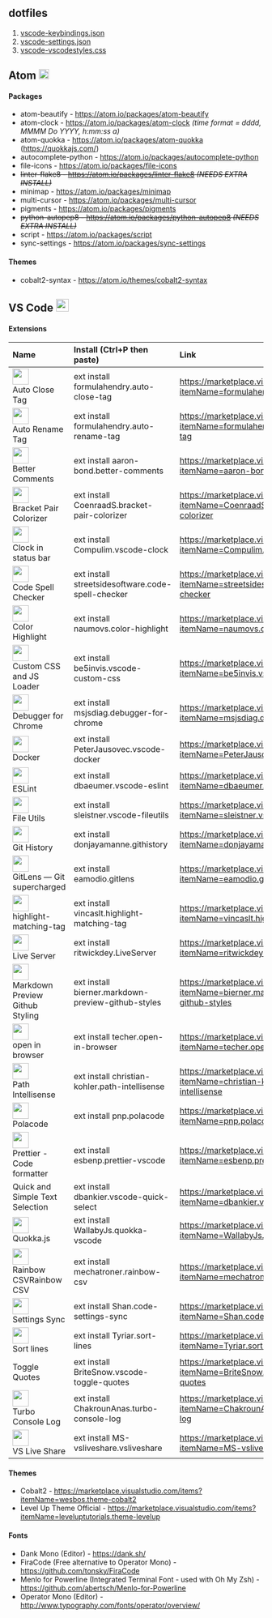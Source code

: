 ## dotfiles

1. [vscode-keybindings.json](https://github.com/nicksocha/editor-backup/blob/master/vscode-keybindings.json)
1. [vscode-settings.json](https://github.com/nicksocha/editor-backup/blob/master/vscode-settings.json)
1. [vscode-vscodestyles.css](https://github.com/nicksocha/editor-backup/blob/master/vscode-vscodestyles.css)

## Atom <img src="https://assets-cdn.github.com/images/icons/emoji/atom.png"  width="20" height="20">

<!-- Image from: https://github.com/atom/autocomplete-emojis/pull/23#issue-155490324 -->

#### Packages

- atom-beautify - https://atom.io/packages/atom-beautify
- atom-clock - https://atom.io/packages/atom-clock _(time format = dddd, MMMM Do YYYY, h:mm:ss a)_
- atom-quokka - https://atom.io/packages/atom-quokka (https://quokkajs.com/)
- autocomplete-python - https://atom.io/packages/autocomplete-python
- file-icons - https://atom.io/packages/file-icons
- ~~linter-flake8 - https://atom.io/packages/linter-flake8 _(NEEDS EXTRA INSTALL)_~~
- minimap - https://atom.io/packages/minimap
- multi-cursor - https://atom.io/packages/multi-cursor
- pigments - https://atom.io/packages/pigments
- ~~python-autopep8 - https://atom.io/packages/python-autopep8 _(NEEDS EXTRA INSTALL)_~~
- script - https://atom.io/packages/script
- sync-settings - https://atom.io/packages/sync-settings

#### Themes

- cobalt2-syntax - https://atom.io/themes/cobalt2-syntax

## VS Code <img src="https://user-images.githubusercontent.com/66894/35516274-a74fd78c-050b-11e8-9e6e-b104c06dd9bc.png"  width="25" height="25">

<!-- Image from: https://github.com/flathub/com.visualstudio.code/issues/13#issuecomment-361267684 -->

#### Extensions

| Name                                                                                                                                                                                                                   | Install (Ctrl+P then paste)                        | Link                                                                                       |
| :--------------------------------------------------------------------------------------------------------------------------------------------------------------------------------------------------------------------- | :------------------------------------------------- | :----------------------------------------------------------------------------------------- |
| <img src="https://formulahendry.gallerycdn.vsassets.io/extensions/formulahendry/auto-close-tag/0.5.6/1518852273382/Microsoft.VisualStudio.Services.Icons.Default" width="32"> <br> Auto Close Tag                      | ext install formulahendry.auto-close-tag           | https://marketplace.visualstudio.com/items?itemName=formulahendry.auto-close-tag           |
| <img src="https://formulahendry.gallerycdn.vsassets.io/extensions/formulahendry/auto-rename-tag/0.0.15/1509790377763/Microsoft.VisualStudio.Services.Icons.Default" width="32"> <br> Auto Rename Tag                   | ext install formulahendry.auto-rename-tag          | https://marketplace.visualstudio.com/items?itemName=formulahendry.auto-rename-tag          |
| <img src="https://aaron-bond.gallerycdn.vsassets.io/extensions/aaron-bond/better-comments/1.3.0/1536874978108/Microsoft.VisualStudio.Services.Icons.Default" width="32"> <br> Better Comments                          | ext install aaron-bond.better-comments             | https://marketplace.visualstudio.com/items?itemName=aaron-bond.better-comments             |
| <img src="https://coenraads.gallerycdn.vsassets.io/extensions/coenraads/bracket-pair-colorizer/1.0.60/1537012563426/Microsoft.VisualStudio.Services.Icons.Default" width="32"> <br> Bracket Pair Colorizer             | ext install CoenraadS.bracket-pair-colorizer       | https://marketplace.visualstudio.com/items?itemName=CoenraadS.bracket-pair-colorizer       |
| <img src="https://compulim.gallerycdn.vsassets.io/extensions/compulim/vscode-clock/0.0.1/1474455404566/Microsoft.VisualStudio.Services.Icons.Default" width="32"> <br> Clock in status bar                             | ext install Compulim.vscode-clock                  | https://marketplace.visualstudio.com/items?itemName=Compulim.vscode-clock                  |
| <img src="https://streetsidesoftware.gallerycdn.vsassets.io/extensions/streetsidesoftware/code-spell-checker/1.6.10/1525284241417/Microsoft.VisualStudio.Services.Icons.Default" width="32"> <br> Code Spell Checker   | ext install streetsidesoftware.code-spell-checker  | https://marketplace.visualstudio.com/items?itemName=streetsidesoftware.code-spell-checker  |
| <img src="https://naumovs.gallerycdn.vsassets.io/extensions/naumovs/color-highlight/2.3.0/1499789961213/Microsoft.VisualStudio.Services.Icons.Default" width="32"> <br> Color Highlight                                | ext install naumovs.color-highlight                | https://marketplace.visualstudio.com/items?itemName=naumovs.color-highlight                |
| <img src="https://be5invis.gallerycdn.vsassets.io/extensions/be5invis/vscode-custom-css/3.0.0/1537015799428/Microsoft.VisualStudio.Services.Icons.Default" width="32"> <br> Custom CSS and JS Loader                   | ext install be5invis.vscode-custom-css             | https://marketplace.visualstudio.com/items?itemName=be5invis.vscode-custom-css             |
| <img src="https://msjsdiag.gallerycdn.vsassets.io/extensions/msjsdiag/debugger-for-chrome/4.10.1/1536726054456/Microsoft.VisualStudio.Services.Icons.Default" width="32"> <br> Debugger for Chrome                     | ext install msjsdiag.debugger-for-chrome           | https://marketplace.visualstudio.com/items?itemName=msjsdiag.debugger-for-chrome           |
| <img src="https://peterjausovec.gallerycdn.vsassets.io/extensions/peterjausovec/vscode-docker/0.2.0/1536265588965/Microsoft.VisualStudio.Services.Icons.Default" width="32"> <br> Docker                               | ext install PeterJausovec.vscode-docker            | https://marketplace.visualstudio.com/items?itemName=PeterJausovec.vscode-docker            |
| <img src="https://dbaeumer.gallerycdn.vsassets.io/extensions/dbaeumer/vscode-eslint/1.6.0/1536661436008/Microsoft.VisualStudio.Services.Icons.Default" width="32"> <br> ESLint                                         | ext install dbaeumer.vscode-eslint                 | https://marketplace.visualstudio.com/items?itemName=dbaeumer.vscode-eslint                 |
| <img src="https://sleistner.gallerycdn.vsassets.io/extensions/sleistner/vscode-fileutils/2.10.3/1529063805767/Microsoft.VisualStudio.Services.Icons.Default" width="32"> <br> File Utils                               | ext install sleistner.vscode-fileutils             | https://marketplace.visualstudio.com/items?itemName=sleistner.vscode-fileutils             |
| <img src="https://donjayamanne.gallerycdn.vsassets.io/extensions/donjayamanne/githistory/0.4.2/1531844658978/Microsoft.VisualStudio.Services.Icons.Default" width="32"> <br> Git History                               | ext install donjayamanne.githistory                | https://marketplace.visualstudio.com/items?itemName=donjayamanne.githistory                |
| <img src="https://eamodio.gallerycdn.vsassets.io/extensions/eamodio/gitlens/8.5.6/1534910556653/Microsoft.VisualStudio.Services.Icons.Default" width="32"> <br> GitLens — Git supercharged                             | ext install eamodio.gitlens                        | https://marketplace.visualstudio.com/items?itemName=eamodio.gitlens                        |
| <img src="https://vincaslt.gallerycdn.vsassets.io/extensions/vincaslt/highlight-matching-tag/0.4.4/1500707363039/Microsoft.VisualStudio.Services.Icons.Default" width="32"> <br> highlight-matching-tag                | ext install vincaslt.highlight-matching-tag        | https://marketplace.visualstudio.com/items?itemName=vincaslt.highlight-matching-tag        |
| <img src="https://ritwickdey.gallerycdn.vsassets.io/extensions/ritwickdey/liveserver/5.1.1/1529500150547/Microsoft.VisualStudio.Services.Icons.Default" width="32"> <br> Live Server                                   | ext install ritwickdey.LiveServer                  | https://marketplace.visualstudio.com/items?itemName=ritwickdey.LiveServer                  |
| <img src="https://bierner.gallerycdn.vsassets.io/extensions/bierner/markdown-preview-github-styles/0.1.3/1535120044621/Microsoft.VisualStudio.Services.Icons.Default" width="32"> <br> Markdown Preview Github Styling | ext install bierner.markdown-preview-github-styles | https://marketplace.visualstudio.com/items?itemName=bierner.markdown-preview-github-styles |
| <img src="https://techer.gallerycdn.vsassets.io/extensions/techer/open-in-browser/2.0.0/1534049617896/Microsoft.VisualStudio.Services.Icons.Default" width="32"> <br> open in browser                                  | ext install techer.open-in-browser                 | https://marketplace.visualstudio.com/items?itemName=techer.open-in-browser                 |
| <img src="https://christian-kohler.gallerycdn.vsassets.io/extensions/christian-kohler/path-intellisense/1.4.2/1494488953003/Microsoft.VisualStudio.Services.Icons.Default" width="32"> <br> Path Intellisense          | ext install christian-kohler.path-intellisense     | https://marketplace.visualstudio.com/items?itemName=christian-kohler.path-intellisense     |
| <img src="https://pnp.gallerycdn.vsassets.io/extensions/pnp/polacode/0.2.2/1519112191261/Microsoft.VisualStudio.Services.Icons.Default" width="32"> <br> Polacode                                                      | ext install pnp.polacode                           | https://marketplace.visualstudio.com/items?itemName=pnp.polacode                           |
| <img src="https://esbenp.gallerycdn.vsassets.io/extensions/esbenp/prettier-vscode/1.6.1/1533816304474/Microsoft.VisualStudio.Services.Icons.Default" width="32"> <br> Prettier - Code formatter                        | ext install esbenp.prettier-vscode                 | https://marketplace.visualstudio.com/items?itemName=esbenp.prettier-vscode                 |
| Quick and Simple Text Selection                                                                                                                                                                                        | ext install dbankier.vscode-quick-select           | https://marketplace.visualstudio.com/items?itemName=dbankier.vscode-quick-select           |
| <img src="https://wallabyjs.gallerycdn.vsassets.io/extensions/wallabyjs/quokka-vscode/1.0.149/1537003460782/Microsoft.VisualStudio.Services.Icons.Default" width="32"> <br> Quokka.js                                  | ext install WallabyJs.quokka-vscode                | https://marketplace.visualstudio.com/items?itemName=WallabyJs.quokka-vscode                |
| <img src="https://mechatroner.gallerycdn.vsassets.io/extensions/mechatroner/rainbow-csv/0.5.0/1535766192850/Microsoft.VisualStudio.Services.Icons.Default" width="32"> <br> Rainbow CSVRainbow CSV                     | ext install mechatroner.rainbow-csv                | https://marketplace.visualstudio.com/items?itemName=mechatroner.rainbow-csv                |
| <img src="https://shan.gallerycdn.vsassets.io/extensions/shan/code-settings-sync/3.1.2/1535963726628/Microsoft.VisualStudio.Services.Icons.Default" width="32"> <br> Settings Sync                                     | ext install Shan.code-settings-sync                | https://marketplace.visualstudio.com/items?itemName=Shan.code-settings-sync                |
| <img src="https://tyriar.gallerycdn.vsassets.io/extensions/tyriar/sort-lines/1.7.0/1526308873048/Microsoft.VisualStudio.Services.Icons.Default" width="32"> <br> Sort lines                                            | ext install Tyriar.sort-lines                      | https://marketplace.visualstudio.com/items?itemName=Tyriar.sort-lines                      |
| Toggle Quotes                                                                                                                                                                                                          | ext install BriteSnow.vscode-toggle-quotes         | https://marketplace.visualstudio.com/items?itemName=BriteSnow.vscode-toggle-quotes         |
| <img src="https://chakrounanas.gallerycdn.vsassets.io/extensions/chakrounanas/turbo-console-log/1.2.10/1535874369878/Microsoft.VisualStudio.Services.Icons.Default" width="32"> <br> Turbo Console Log                 | ext install ChakrounAnas.turbo-console-log         | https://marketplace.visualstudio.com/items?itemName=ChakrounAnas.turbo-console-log         |
| <img src="https://ms-vsliveshare.gallerycdn.vsassets.io/extensions/ms-vsliveshare/vsliveshare/0.3.709/1537292371462/Microsoft.VisualStudio.Services.Icons.Default" width="32"> <br> VS Live Share                      | ext install MS-vsliveshare.vsliveshare             | https://marketplace.visualstudio.com/items?itemName=MS-vsliveshare.vsliveshare             |

<!-- >Images from: https://marketplace.visualstudio.com/VSCode -->
<!-- |  |  |  | -->

#### Themes

- Cobalt2 - https://marketplace.visualstudio.com/items?itemName=wesbos.theme-cobalt2
- Level Up Theme Official - https://marketplace.visualstudio.com/items?itemName=leveluptutorials.theme-levelup

#### Fonts

- Dank Mono (Editor) - https://dank.sh/
- FiraCode (Free alternative to Operator Mono) - https://github.com/tonsky/FiraCode
- Menlo for Powerline (Integrated Terminal Font - used with Oh My Zsh) - https://github.com/abertsch/Menlo-for-Powerline
- Operator Mono (Editor) - http://www.typography.com/fonts/operator/overview/
